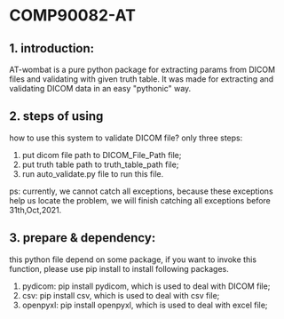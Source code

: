 # COMP90082-AT


## 1. introduction:
AT-wombat is a pure python package for extracting params from DICOM files and validating with given truth table. 
It was made for extracting and validating DICOM data in an easy "pythonic" way. 


## 2. steps of using
how to use this system to validate DICOM file?
only three steps:
1. put dicom file path to DICOM_File_Path file;
2. put truth table path to truth_table_path file;
3. run auto_validate.py file to run this file.

ps: 
currently, we cannot catch all exceptions, 
because these exceptions help us locate the problem,
we will finish catching all exceptions before 31th,Oct,2021.

## 3. prepare & dependency:
this python file depend on some package,
if you want to invoke this function, please use pip install to install following packages.
1. pydicom: pip install pydicom, which is used to deal with DICOM file;
2. csv: pip install csv, which is used to deal with csv file;
3. openpyxl: pip install openpyxl, which is used to deal with excel file; 

